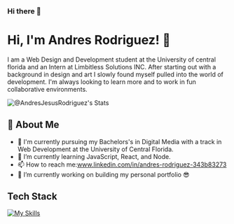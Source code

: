 ### Hi there 👋

<!--
**AndresJesusRodriguez/AndresJesusRodriguez** is a ✨ _special_ ✨ repository because its `README.md` (this file) appears on your GitHub profile.

Here are some ideas to get you started:

- 🔭 I’m currently working on ...
- 🌱 I’m currently learning ...
- 👯 I’m looking to collaborate on ...
- 🤔 I’m looking for help with ...
- 💬 Ask me about ...
- 📫 How to reach me: ...
- 😄 Pronouns: ...
- ⚡ Fun fact: ...

Hey Everyone! my name is Andres Jesus Rodriguez I am a Digital Media Student at the University of Central Florida and a Front-End Developer. I started with a background in Design and Art and slowly found myself pulled into the world of development. I'm always looking to learn more and to work in fun collaborative environments. 

- 👨‍🎓 I am currently studying at the University of Central Florida Majoring in Web Design and Development.
- 🌱 I’m currently learning JavaScript, React, and Node.
- 📫 How to reach me:www.linkedin.com/in/andres-rodriguez-343b83273
- 🔭 I’m currently working on building my personal portfolio 😎
-->
# Hi, I'm Andres Rodriguez! 👋

I am a Web Design and Development student at the University of central florida and an Intern at Limbitless Solutions INC. After starting out with a background in design and art I slowly found myself pulled into the world of development. I'm always looking to learn more and to work in fun collaborative environments.

![@AndresJesusRodriguez's Stats](https://github-readme-stats.vercel.app/api?username=<username>&theme=vue-dark&show_icons=true&hide_border=true&count_private=true)

## 🚀 About Me

- 🔭 I'm currently pursuing my Bachelors's in Digital Media with a track in Web Development at the University of Central Florida.
- 🌱 I’m currently learning JavaScript, React, and Node.
- 📫 How to reach me:www.linkedin.com/in/andres-rodriguez-343b83273
- 🔭 I’m currently working on building my personal portfolio 😎


## Tech Stack
[![My Skills](https://skillicons.dev/icons?i=js,react,nextjs,nodejs,npm,html,css,sass,tailwind,bootstrap,figma,git,github,postman,vscode)](https://skillicons.dev)
